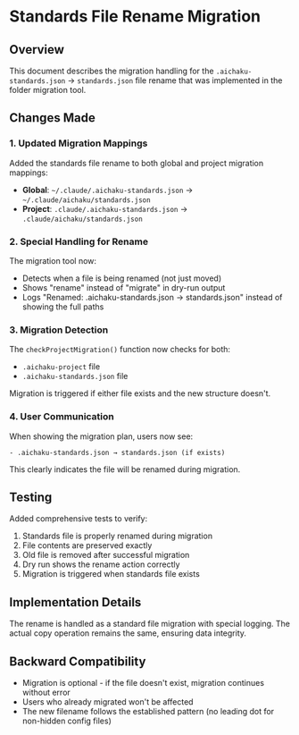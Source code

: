 # Standards File Rename Migration

## Overview

This document describes the migration handling for the `.aichaku-standards.json`
→ `standards.json` file rename that was implemented in the folder migration
tool.

## Changes Made

### 1. Updated Migration Mappings

Added the standards file rename to both global and project migration mappings:

- **Global**: `~/.claude/.aichaku-standards.json` →
  `~/.claude/aichaku/standards.json`
- **Project**: `.claude/.aichaku-standards.json` →
  `.claude/aichaku/standards.json`

### 2. Special Handling for Rename

The migration tool now:

- Detects when a file is being renamed (not just moved)
- Shows "rename" instead of "migrate" in dry-run output
- Logs "Renamed: .aichaku-standards.json -> standards.json" instead of showing
  the full paths

### 3. Migration Detection

The `checkProjectMigration()` function now checks for both:

- `.aichaku-project` file
- `.aichaku-standards.json` file

Migration is triggered if either file exists and the new structure doesn't.

### 4. User Communication

When showing the migration plan, users now see:

```text
- .aichaku-standards.json → standards.json (if exists)
```

This clearly indicates the file will be renamed during migration.

## Testing

Added comprehensive tests to verify:

1. Standards file is properly renamed during migration
2. File contents are preserved exactly
3. Old file is removed after successful migration
4. Dry run shows the rename action correctly
5. Migration is triggered when standards file exists

## Implementation Details

The rename is handled as a standard file migration with special logging. The
actual copy operation remains the same, ensuring data integrity.

## Backward Compatibility

- Migration is optional - if the file doesn't exist, migration continues without
  error
- Users who already migrated won't be affected
- The new filename follows the established pattern (no leading dot for
  non-hidden config files)
